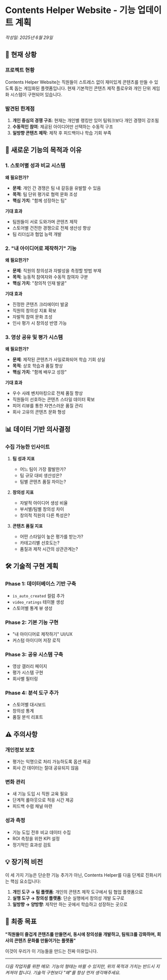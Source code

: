 # Contents Helper Website - 기능 업데이트 계획
*작성일: 2025년 6월 29일*

## 📌 현재 상황

### 프로젝트 현황
Contents Helper Website는 직원들이 스트레스 없이 재미있게 콘텐츠를 만들 수 있도록 돕는 게임화된 플랫폼입니다. 현재 기본적인 콘텐츠 제작 플로우와 개인 단위 게임화 시스템이 구현되어 있습니다.

### 발견된 한계점
1. **개인 중심의 경쟁 구조**: 현재는 개인별 랭킹만 있어 팀워크보다 개인 경쟁이 강조됨
2. **수동적인 참여**: 제공된 아이디어만 선택하는 수동적 구조
3. **일방향 콘텐츠 제작**: 제작 후 피드백이나 학습 기회 부족

## 🎯 새로운 기능의 목적과 이유

### 1. 스토어별 성과 비교 시스템

**왜 필요한가?**
- **문제**: 개인 간 경쟁은 팀 내 갈등을 유발할 수 있음
- **목적**: 팀 단위 평가로 협력 문화 조성
- **핵심 가치**: "함께 성장하는 팀"

**기대 효과**
- 팀원들이 서로 도와가며 콘텐츠 제작
- 스토어별 건전한 경쟁으로 전체 생산성 향상
- 팀 리더십과 협업 능력 개발

### 2. "내 아이디어로 제작하기" 기능

**왜 필요한가?**
- **문제**: 직원의 창의성과 자발성을 측정할 방법 부재
- **목적**: 능동적 참여자와 수동적 참여자 구분
- **핵심 가치**: "창의적 인재 발굴"

**기대 효과**
- 진정한 콘텐츠 크리에이터 발굴
- 직원의 창의성 지표 확보
- 자발적 참여 문화 조성
- 인사 평가 시 창의성 반영 가능

### 3. 영상 공유 및 평가 시스템

**왜 필요한가?**
- **문제**: 제작된 콘텐츠가 사일로화되어 학습 기회 상실
- **목적**: 상호 학습과 품질 향상
- **핵심 가치**: "함께 배우고 성장"

**기대 효과**
- 우수 사례 벤치마킹으로 전체 품질 향상
- 직원들이 선호하는 콘텐츠 스타일 데이터 확보
- 피어 리뷰를 통한 자연스러운 품질 관리
- 회사 고유의 콘텐츠 문화 형성

## 📊 데이터 기반 의사결정

### 수집 가능한 인사이트
1. **팀 성과 지표**
   - 어느 팀이 가장 활발한가?
   - 팀 규모 대비 생산성은?
   - 팀별 콘텐츠 품질 차이는?

2. **창의성 지표**
   - 자발적 아이디어 생성 비율
   - 부서별/팀별 창의성 차이
   - 창의적 직원의 다른 특성은?

3. **콘텐츠 품질 지표**
   - 어떤 스타일이 높은 평가를 받는가?
   - 카테고리별 선호도는?
   - 품질과 제작 시간의 상관관계는?

## 🛠️ 기술적 구현 계획

### Phase 1: 데이터베이스 기반 구축
- `is_auto_created` 컬럼 추가
- `video_ratings` 테이블 생성
- 스토어별 통계 뷰 생성

### Phase 2: 기본 기능 구현
- "내 아이디어로 제작하기" UI/UX
- 커스텀 아이디어 저장 로직

### Phase 3: 공유 시스템 구축
- 영상 갤러리 페이지
- 평가 시스템 구현
- 회사별 필터링

### Phase 4: 분석 도구 추가
- 스토어별 대시보드
- 창의성 통계
- 품질 분석 리포트

## ⚠️ 주의사항

### 개인정보 보호
- 평가는 익명으로 처리 가능하도록 옵션 제공
- 회사 간 데이터는 절대 공유되지 않음

### 변화 관리
- 새 기능 도입 시 직원 교육 필요
- 단계적 롤아웃으로 적응 시간 제공
- 피드백 수렴 채널 마련

### 성과 측정
- 기능 도입 전후 비교 데이터 수집
- ROI 측정을 위한 KPI 설정
- 정기적인 효과성 검토

## 💡 장기적 비전

이 세 가지 기능은 단순한 기능 추가가 아닌, Contents Helper를 다음 단계로 진화시키는 핵심 요소입니다:

1. **개인 도구 → 팀 플랫폼**: 개인의 콘텐츠 제작 도구에서 팀 협업 플랫폼으로
2. **실행 도구 → 창의성 플랫폼**: 단순 실행에서 창의성 개발 도구로
3. **일방향 → 양방향**: 제작만 하는 곳에서 학습하고 성장하는 곳으로

## 🎯 최종 목표

**"직원들이 즐겁게 콘텐츠를 만들면서, 동시에 창의성을 개발하고, 팀워크를 강화하며, 회사의 콘텐츠 문화를 만들어가는 플랫폼"**

이것이 우리가 이 기능들을 만드는 진짜 이유입니다.

---

*다음 작업자를 위한 메모: 기능의 형태는 바뀔 수 있지만, 위의 목적과 가치는 반드시 지켜져야 합니다. 기술적 구현보다 "왜"를 항상 먼저 생각해주세요.*
